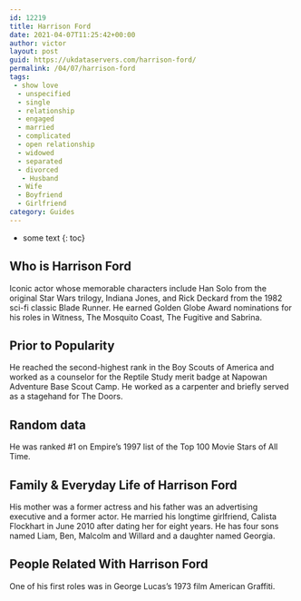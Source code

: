 ```yaml
---
id: 12219
title: Harrison Ford
date: 2021-04-07T11:25:42+00:00
author: victor
layout: post
guid: https://ukdataservers.com/harrison-ford/
permalink: /04/07/harrison-ford
tags:
 - show love
  - unspecified
  - single
  - relationship
  - engaged
  - married
  - complicated
  - open relationship
  - widowed
  - separated
  - divorced
   - Husband
  - Wife
  - Boyfriend
  - Girlfriend
category: Guides
---
```


* some text
{: toc}


## Who is Harrison Ford



Iconic actor whose memorable characters include Han Solo from the original Star Wars trilogy, Indiana Jones, and Rick Deckard from the 1982 sci-fi classic Blade Runner. He earned Golden Globe Award nominations for his roles in Witness, The Mosquito Coast, The Fugitive and Sabrina.

                
                
                
## Prior to Popularity



He reached the second-highest rank in the Boy Scouts of America and worked as a counselor for the Reptile Study merit badge at Napowan Adventure Base Scout Camp. He worked as a carpenter and briefly served as a stagehand for The Doors.

                
                
                
## Random data



He was ranked #1 on Empire&#8217;s 1997 list of the Top 100 Movie Stars of All Time.

                
                
                
## Family & Everyday Life of Harrison Ford



His mother was a former actress and his father was an advertising executive and a former actor. He married his longtime girlfriend, Calista Flockhart in June 2010 after dating her for eight years. He has four sons named Liam, Ben, Malcolm and Willard and a daughter named Georgia.

                
                
                
## People Related With Harrison Ford



One of his first roles was in George Lucas&#8217;s 1973 film American Graffiti.

                
              
            
          
          
          